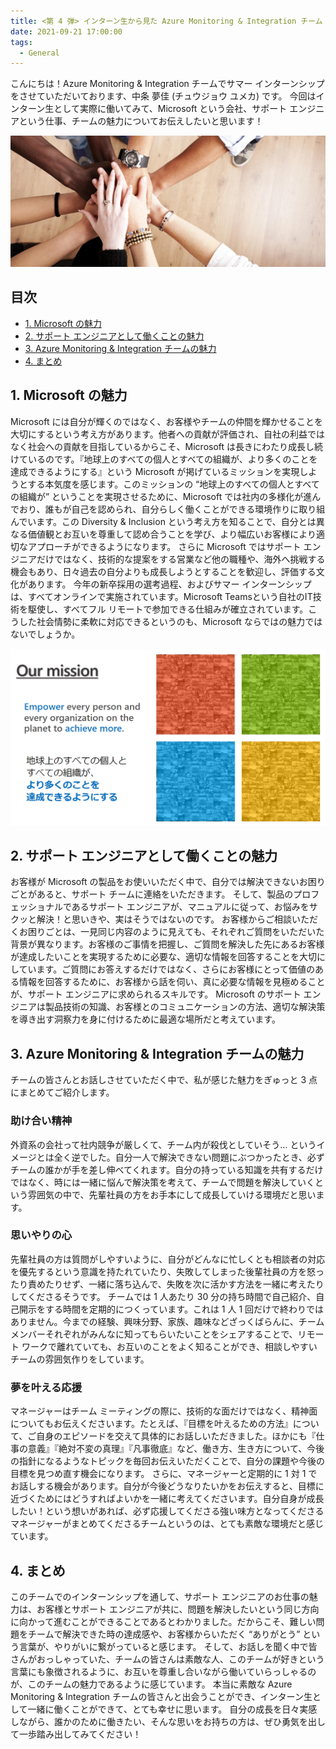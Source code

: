 ```yaml
---
title: <第 4 弾> インターン生から見た Azure Monitoring & Integration チーム
date: 2021-09-21 17:00:00
tags:
  - General
---
```


こんにちは！Azure Monitoring & Integration チームでサマー インターンシップをさせていただいております、中条 夢佳 (チュウジョウ ユメカ) です。
今回はインターン生として実際に働いてみて、Microsoft という会社、サポート エンジニアという仕事、チームの魅力についてお伝えしたいと思います！
<!-- more -->

![](./TeamIntroductionfromInternship/photo1.png)

## 目次
- [1. Microsoft の魅力](#1-Microsoft-の魅力)
- [2. サポート エンジニアとして働くことの魅力](#2-サポート-エンジニアとして働くことの魅力)
- [3. Azure Monitoring & Integration チームの魅力](#3-Azure-Monitoring-&^Integration-チームの魅力)
- [4. まとめ](#4-まとめ)

## 1. Microsoft の魅力
Microsoft には自分が輝くのではなく、お客様やチームの仲間を輝かせることを大切にするという考え方があります。他者への貢献が評価され、自社の利益ではなく社会への貢献を目指しているからこそ、Microsoft は長きにわたり成長し続けているのです。『地球上のすべての個人とすべての組織が、より多くのことを達成できるようにする』という Microsoft が掲げているミッションを実現しようとする本気度を感じます。このミッションの “地球上のすべての個人とすべての組織が” ということを実現させるために、Microsoft では社内の多様化が進んでおり、誰もが自己を認められ、自分らしく働くことができる環境作りに取り組んでいます。この Diversity & Inclusion という考え方を知ることで、自分とは異なる価値観とお互いを尊重して認め合うことを学び、より幅広いお客様により適切なアプローチができるようになります。
さらに Microsoft ではサポート エンジニアだけではなく、技術的な提案をする営業など他の職種や、海外へ挑戦する機会もあり、日々過去の自分よりも成長しようとすることを歓迎し、評価する文化があります。
今年の新卒採用の選考過程、およびサマー インターンシップは、すべてオンラインで実施されています。Microsoft Teamsという自社のIT技術を駆使し、すべてフル リモートで参加できる仕組みが確立されています。こうした社会情勢に柔軟に対応できるというのも、Microsoft ならではの魅力ではないでしょうか。

![](./TeamIntroductionfromInternship/photo2.png)

## 2. サポート エンジニアとして働くことの魅力
お客様が Microsoft の製品をお使いいただく中で、自分では解決できないお困りごとがあると、サポート チームに連絡をいただきます。
そして、製品のプロフェッショナルであるサポート エンジニアが、マニュアルに従って、お悩みをサクッと解決！と思いきや、実はそうではないのです。
お客様からご相談いただくお困りごとは、一見同じ内容のように見えても、それぞれご質問をいただいた背景が異なります。お客様のご事情を把握し、ご質問を解決した先にあるお客様が達成したいことを実現するために必要な、適切な情報を回答することを大切にしています。ご質問にお答えするだけではなく、さらにお客様にとって価値のある情報を回答するために、お客様から話を伺い、真に必要な情報を見極めることが、サポート エンジニアに求められるスキルです。
Microsoft のサポート エンジニアは製品技術の知識、お客様とのコミュニケーションの方法、適切な解決策を導き出す洞察力を身に付けるために最適な場所だと考えています。

## 3. Azure Monitoring & Integration チームの魅力
チームの皆さんとお話しさせていただく中で、私が感じた魅力をぎゅっと 3 点にまとめてご紹介します。

### 助け合い精神
外資系の会社って社内競争が厳しくて、チーム内が殺伐としていそう… というイメージとは全く逆でした。自分一人で解決できない問題にぶつかったとき、必ずチームの誰かが手を差し伸べてくれます。自分の持っている知識を共有するだけではなく、時には一緒に悩んで解決策を考えて、チームで問題を解決していくという雰囲気の中で、先輩社員の方をお手本にして成長していける環境だと思います。

### 思いやりの心
先輩社員の方は質問がしやすいように、自分がどんなに忙しくとも相談者の対応を優先するという意識を持たれていたり、失敗してしまった後輩社員の方を怒ったり責めたりせず、一緒に落ち込んで、失敗を次に活かす方法を一緒に考えたりしてくださるそうです。
チームでは 1 人あたり 30 分の持ち時間で自己紹介、自己開示をする時間を定期的につくっています。これは 1 人 1 回だけで終わりではありません。今までの経験、興味分野、家族、趣味などざっくばらんに、チーム メンバーそれぞれがみんなに知ってもらいたいことをシェアすることで、リモート ワークで離れていても、お互いのことをよく知ることができ、相談しやすいチームの雰囲気作りをしています。

### 夢を叶える応援
マネージャーはチーム ミーティングの際に、技術的な面だけではなく、精神面についてもお伝えくださいます。たとえば、『目標を叶えるための方法』について、ご自身のエピソードを交えて具体的にお話しいただきました。ほかにも『仕事の意義』『絶対不変の真理』『凡事徹底』など、働き方、生き方について、今後の指針になるようなトピックを毎回お伝えいただくことで、自分の課題や今後の目標を見つめ直す機会になります。
さらに、マネージャーと定期的に 1 対 1 でお話しする機会があります。自分が今後どうなりたいかをお伝えすると、目標に近づくためにはどうすればよいかを一緒に考えてくださいます。自分自身が成長したい！という想いがあれば、必ず応援してくださる強い味方となってくださるマネージャーがまとめてくださるチームというのは、とても素敵な環境だと感じています。


## 4. まとめ
このチームでのインターンシップを通して、サポート エンジニアのお仕事の魅力は、お客様とサポート エンジニアが共に、問題を解決したいという同じ方向に向かって進むことができることであるとわかりました。だからこそ、難しい問題をチームで解決できた時の達成感や、お客様からいただく “ありがとう” という言葉が、やりがいに繋がっていると感じます。
そして、お話しを聞く中で皆さんがおっしゃっていた、チームの皆さんは素敵な人、このチームが好きという言葉にも象徴されるように、お互いを尊重し合いながら働いていらっしゃるのが、このチームの魅力であるように感じています。
本当に素敵な Azure Monitoring & Integration チームの皆さんと出会うことができ、インターン生として一緒に働くことができて、とても幸せに思います。
自分の成長を日々実感しながら、誰かのために働きたい、そんな思いをお持ちの方は、ぜひ勇気を出して一歩踏み出してみてください！

